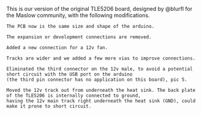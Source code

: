This is our version of the original TLE5206 board, designed by @blurfl for the Maslow community, with the following modifications.

    The PCB now is the same size and shape of the arduino.

    The expansion or development connections are removed.

    Added a new connection for a 12v fan.

    Tracks are wider and we added a few more vias to improve connections.

    Eliminated the third connector on the 12v male, to avoid a potential short circuit with the USB port on the arduino
    (the third pin connector has no application on this board), pic 5.

    Moved the 12v track out from underneath the heat sink. The back plate of the TLE5206 is internally connected to ground,
    having the 12v main track right underneath the heat sink (GND), could make it prone to short circuit.
